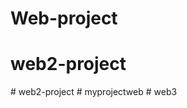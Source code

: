 # Web-project
# web2-project
#   w e b 2 - p r o j e c t  
 #   m y p r o j e c t w e b  
 #   w e b 3  
 